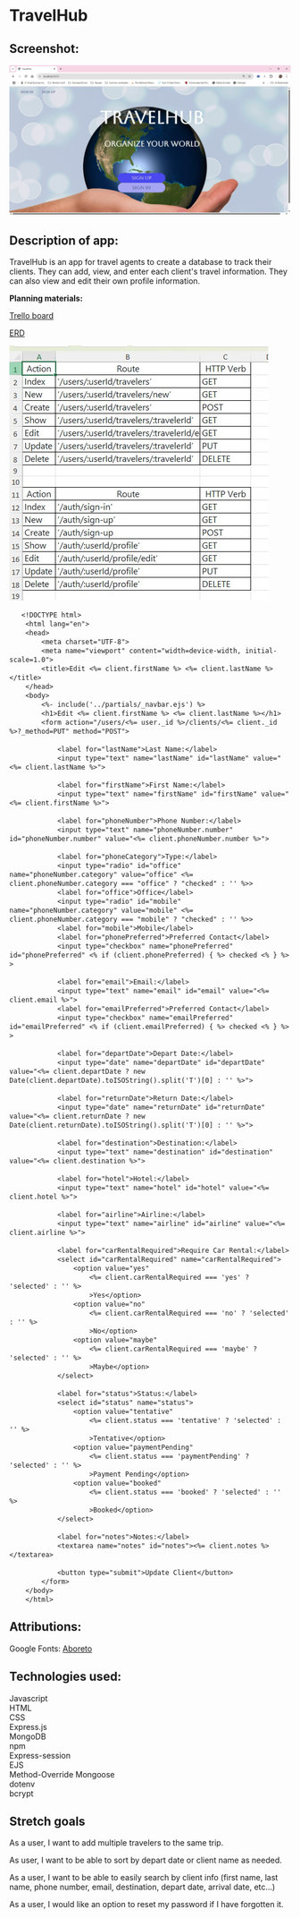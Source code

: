 # TravelHub

## Screenshot:
![alt text](public/assets/screenshot1.jpg)

## Description of app:
TravelHub is an app for travel agents to create a database to track their clients.  They can add, view, and enter each client's travel information.  They can also view and edit their own profile information.

**Planning materials:**

[Trello board](https://trello.com/invite/b/67e5d3e569de618da11451f2/ATTIa3ca7fb33ac2b130dc3aa23194599203E118F121/travelhub)  

[ERD](https://drive.google.com/file/d/136LBm782Fjbp2jc0hZLlDqc6lJaphOEq/view?usp=sharing)  

![alt text](public/assets/screenshot2.jpg)

       <!DOCTYPE html>
        <html lang="en">
        <head>
            <meta charset="UTF-8">
            <meta name="viewport" content="width=device-width, initial-scale=1.0">
            <title>Edit <%= client.firstName %> <%= client.lastName %></title>
        </head>
        <body>
            <%- include('../partials/_navbar.ejs') %>
            <h1>Edit <%= client.firstName %> <%= client.lastName %></h1>
            <form action="/users/<%= user._id %>/clients/<%= client._id %>?_method=PUT" method="POST">
                
                <label for="lastName">Last Name:</label>
                <input type="text" name="lastName" id="lastName" value="<%= client.lastName %>">

                <label for="firstName">First Name:</label>
                <input type="text" name="firstName" id="firstName" value="<%= client.firstName %>">

                <label for="phoneNumber">Phone Number:</label>
                <input type="text" name="phoneNumber.number" id="phoneNumber.number" value="<%= client.phoneNumber.number %>">

                <label for="phoneCategory">Type:</label>
                <input type="radio" id="office" name="phoneNumber.category" value="office" <%= client.phoneNumber.category === "office" ? "checked" : '' %>>
                <label for="office">Office</label>
                <input type="radio" id="mobile" name="phoneNumber.category" value="mobile" <%= client.phoneNumber.category === "mobile" ? "checked" : '' %>>
                <label for="mobile">Mobile</label>
                <label for="phonePreferred">Preferred Contact</label>
                <input type="checkbox" name="phonePreferred" id="phonePreferred" <% if (client.phonePreferred) { %> checked <% } %> >

                <label for="email">Email:</label>
                <input type="text" name="email" id="email" value="<%= client.email %>">
                <label for="emailPreferred">Preferred Contact</label>
                <input type="checkbox" name="emailPreferred" id="emailPreferred" <% if (client.emailPreferred) { %> checked <% } %> >

                <label for="departDate">Depart Date:</label>
                <input type="date" name="departDate" id="departDate" value="<%= client.departDate ? new Date(client.departDate).toISOString().split('T')[0] : '' %>">

                <label for="returnDate">Return Date:</label>
                <input type="date" name="returnDate" id="returnDate" value="<%= client.returnDate ? new Date(client.returnDate).toISOString().split('T')[0] : '' %>">

                <label for="destination">Destination:</label>
                <input type="text" name="destination" id="destination" value="<%= client.destination %>">

                <label for="hotel">Hotel:</label>
                <input type="text" name="hotel" id="hotel" value="<%= client.hotel %>">

                <label for="airline">Airline:</label>
                <input type="text" name="airline" id="airline" value="<%= client.airline %>">

                <label for="carRentalRequired">Require Car Rental:</label>
                <select id="carRentalRequired" name="carRentalRequired">
                    <option value="yes"
                        <%= client.carRentalRequired === 'yes' ? 'selected' : '' %>
                        >Yes</option>
                    <option value="no"
                        <%= client.carRentalRequired === 'no' ? 'selected' : '' %>
                        >No</option>
                    <option value="maybe"
                        <%= client.carRentalRequired === 'maybe' ? 'selected' : '' %>
                        >Maybe</option>
                </select>

                <label for="status">Status:</label>
                <select id="status" name="status">
                    <option value="tentative"
                        <%= client.status === 'tentative' ? 'selected' : '' %>
                        >Tentative</option>
                    <option value="paymentPending"
                        <%= client.status === 'paymentPending' ? 'selected' : '' %>
                        >Payment Pending</option>
                    <option value="booked"
                        <%= client.status === 'booked' ? 'selected' : '' %>
                        >Booked</option>
                </select>

                <label for="notes">Notes:</label>
                <textarea name="notes" id="notes"><%= client.notes %></textarea>

                <button type="submit">Update Client</button>
            </form>
        </body>
        </html> 

## Attributions:
Google Fonts:
[Aboreto](https://fonts.googleapis.com/css2?family=Aboreto&display=swap")

## Technologies used:
Javascript  
HTML  
CSS  
Express.js  
MongoDB  
npm  
Express-session  
EJS  
Method-Override
Mongoose  
dotenv  
bcrypt  

## Stretch goals
As a user, I want to add multiple travelers to the same trip.

As user, I want to be able to sort by depart date or client name as needed.

As a user, I want to be able to easily search by client info (first name, last name, phone number, email, destination, depart date, arrival date, etc...)  

As a user, I would like an option to reset my password if I have forgotten it.
                
